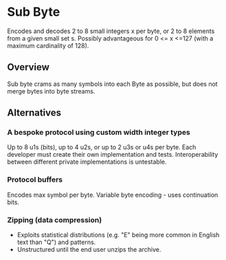 # Sub Byte
Encodes and decodes 2 to 8 small integers x per byte, or 2 to 8 elements from a given small set s.  Possibly advantageous for
 0 <= x <=127 (with a maximum cardinality of 128).

## Overview
Sub byte crams as many symbols into each Byte as possible, but does not merge bytes into byte streams.

## Alternatives

### A bespoke protocol using custom width integer types
Up to 8 u1s (bits), up to 4 u2s, or up to 2 u3s or u4s per byte.
Each developer must create their own implementation and tests.
Interoperability between different private implementations is untestable.

### Protocol buffers
Encodes max symbol per byte.  Variable byte encoding - uses continuation bits.

### Zipping (data compression)
- Exploits statistical distributions (e.g. "E" being more common in English text than "Q") and patterns.
- Unstructured until the end user unzips the archive.